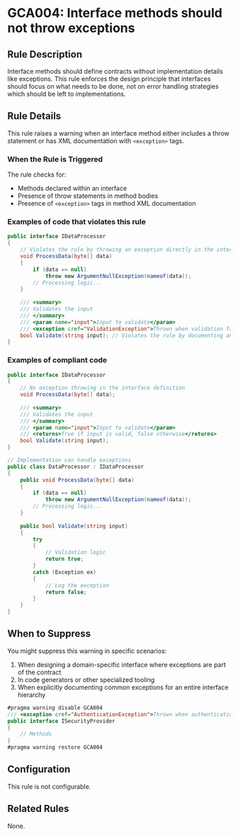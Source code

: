 # GCA004: Interface methods should not throw exceptions

## Rule Description

Interface methods should define contracts without implementation details like exceptions. This rule enforces the design principle that interfaces should focus on what needs to be done, not on error handling strategies which should be left to implementations.

## Rule Details

This rule raises a warning when an interface method either includes a throw statement or has XML documentation with `<exception>` tags.

### When the Rule is Triggered

The rule checks for:
- Methods declared within an interface
- Presence of throw statements in method bodies
- Presence of `<exception>` tags in method XML documentation

### Examples of code that violates this rule

```csharp
public interface IDataProcessor
{
    // Violates the rule by throwing an exception directly in the interface
    void ProcessData(byte[] data)
    {
        if (data == null)
            throw new ArgumentNullException(nameof(data));
        // Processing logic...
    }
    
    /// <summary>
    /// Validates the input
    /// </summary>
    /// <param name="input">Input to validate</param>
    /// <exception cref="ValidationException">Thrown when validation fails</exception>
    bool Validate(string input); // Violates the rule by documenting an exception
}
```

### Examples of compliant code

```csharp
public interface IDataProcessor
{
    // No exception throwing in the interface definition
    void ProcessData(byte[] data);
    
    /// <summary>
    /// Validates the input
    /// </summary>
    /// <param name="input">Input to validate</param>
    /// <returns>True if input is valid, false otherwise</returns>
    bool Validate(string input);
}

// Implementation can handle exceptions
public class DataProcessor : IDataProcessor
{
    public void ProcessData(byte[] data)
    {
        if (data == null)
            throw new ArgumentNullException(nameof(data));
        // Processing logic...
    }
    
    public bool Validate(string input)
    {
        try
        {
            // Validation logic
            return true;
        }
        catch (Exception ex)
        {
            // Log the exception
            return false;
        }
    }
}
```

## When to Suppress

You might suppress this warning in specific scenarios:

1. When designing a domain-specific interface where exceptions are part of the contract
2. In code generators or other specialized tooling
3. When explicitly documenting common exceptions for an entire interface hierarchy

```csharp
#pragma warning disable GCA004
/// <exception cref="AuthenticationException">Thrown when authentication fails</exception>
public interface ISecurityProvider
{
    // Methods
}
#pragma warning restore GCA004
```

## Configuration

This rule is not configurable.

## Related Rules

None. 